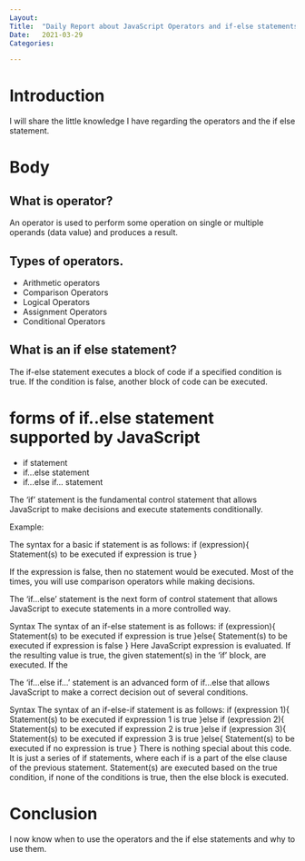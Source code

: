 ```yaml
---
Layout:
Title:	"Daily Report about JavaScript Operators and if-else statements"
Date:	2021-03-29
Categories:

---
```


# Introduction
I will share the little knowledge I have regarding the operators and the if else statement.

# Body

## What is operator?

An operator is used to perform some operation on single or multiple operands (data value) and produces a result. 

## Types of operators.

- Arithmetic operators
-  Comparison Operators
- Logical Operators
- Assignment Operators
- Conditional Operators

## What is an if else statement?

The if-else statement executes a block of code if a specified condition is true. If the condition is false, another block of code can be executed.
 
 # forms of if..else statement supported by JavaScript
- if statement
- if...else statement
- if...else if... statement

The ‘if’ statement is the fundamental control statement that allows JavaScript to
make decisions and execute statements conditionally.

Example: 

The syntax for a basic if statement is as follows:
if (expression){
Statement(s) to be executed if expression is true
}

If the expression is false, then no statement
would be executed. Most of the times, you will use comparison operators
while making decisions.

The ‘if...else’ statement is the next form of control statement that allows
JavaScript to execute statements in a more controlled way.

Syntax
The syntax of an if-else statement is as follows:
if (expression){
Statement(s) to be executed if expression is true
}else{
Statement(s) to be executed if expression is false
}
Here JavaScript expression is evaluated. If the resulting value is true, the given
statement(s) in the ‘if’ block, are executed. If the

The ‘if...else if...’ statement is an advanced form of if...else that allows
JavaScript to make a correct decision out of several conditions.

Syntax
The syntax of an if-else-if statement is as follows:
if (expression 1){
Statement(s) to be executed if expression 1 is true
}else if (expression 2){
Statement(s) to be executed if expression 2 is true
}else if (expression 3){
Statement(s) to be executed if expression 3 is true
}else{
Statement(s) to be executed if no expression is true
}
There is nothing special about this code. It is just a series of if statements,
where each if is a part of the else clause of the previous statement.
Statement(s) are executed based on the true condition, if none of the conditions
is true, then the else block is executed.

# Conclusion

I now know when to use the operators and the if else statements and why to use them.